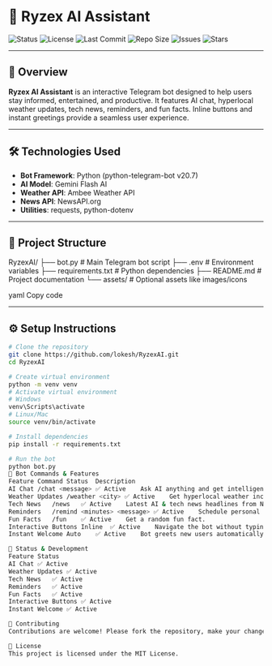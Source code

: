 # 🤖 Ryzex AI Assistant

![Status](https://img.shields.io/badge/status-active-brightgreen)
![License](https://img.shields.io/badge/license-MIT-blue)
![Last Commit](https://img.shields.io/github/last-commit/yourusername/RyzexAI)
![Repo Size](https://img.shields.io/github/repo-size/yourusername/RyzexAI)
![Issues](https://img.shields.io/github/issues/yourusername/RyzexAI)
![Stars](https://img.shields.io/github/stars/yourusername/RyzexAI?style=social)

---

## 🚀 Overview

**Ryzex AI Assistant** is an interactive Telegram bot designed to help users stay informed, entertained, and productive. It features AI chat, hyperlocal weather updates, tech news, reminders, and fun facts. Inline buttons and instant greetings provide a seamless user experience.

---

## 🛠️ Technologies Used

- **Bot Framework**: Python (python-telegram-bot v20.7)  
- **AI Model**: Gemini Flash AI  
- **Weather API**: Ambee Weather API  
- **News API**: NewsAPI.org  
- **Utilities**: requests, python-dotenv

---

## 📁 Project Structure

RyzexAI/
├── bot.py # Main Telegram bot script
├── .env # Environment variables
├── requirements.txt # Python dependencies
├── README.md # Project documentation
└── assets/ # Optional assets like images/icons

yaml
Copy code

---

## ⚙️ Setup Instructions

```bash
# Clone the repository
git clone https://github.com/lokesh/RyzexAI.git
cd RyzexAI

# Create virtual environment
python -m venv venv
# Activate virtual environment
# Windows
venv\Scripts\activate
# Linux/Mac
source venv/bin/activate

# Install dependencies
pip install -r requirements.txt

# Run the bot
python bot.py
📌 Bot Commands & Features
Feature	Command	Status	Description
AI Chat	/chat <message>	✅ Active	Ask AI anything and get intelligent responses using Gemini Flash.
Weather Updates	/weather <city>	✅ Active	Get hyperlocal weather including temperature, humidity, wind speed using Ambee API.
Tech News	/news	✅ Active	Latest AI & tech news headlines from NewsAPI.
Reminders	/remind <minutes> <message>	✅ Active	Schedule personal reminders.
Fun Facts	/fun	✅ Active	Get a random fun fact.
Interactive Buttons	Inline	✅ Active	Navigate the bot without typing commands.
Instant Welcome	Auto	✅ Active	Bot greets new users automatically.

🧪 Status & Development
Feature	Status
AI Chat	✅ Active
Weather Updates	✅ Active
Tech News	✅ Active
Reminders	✅ Active
Fun Facts	✅ Active
Interactive Buttons	✅ Active
Instant Welcome	✅ Active

🤝 Contributing
Contributions are welcome! Please fork the repository, make your changes, and submit a pull request. For major changes, open an issue first to discuss your ideas.

📄 License
This project is licensed under the MIT License.